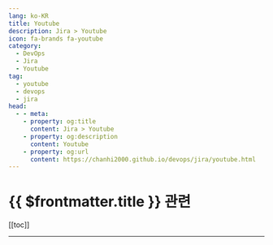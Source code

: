 ```yaml
---
lang: ko-KR
title: Youtube
description: Jira > Youtube
icon: fa-brands fa-youtube
category:
  - DevOps
  - Jira
  - Youtube
tag: 
  - youtube
  - devops
  - jira
head:
  - - meta:
    - property: og:title
      content: Jira > Youtube
    - property: og:description
      content: Youtube
    - property: og:url
      content: https://chanhi2000.github.io/devops/jira/youtube.html
---
```


# {{ $frontmatter.title }} 관련

[[toc]]

---

<TagLinks />
